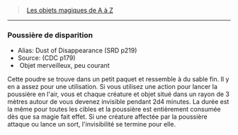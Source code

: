 ﻿> [Les objets magiques de A à Z](hd_magicitems_az_les_objets_magiques_de_a_a_z.md)

---

### Poussière de disparition

- Alias: Dust of Disappearance (SRD p219)
- Source: (CDC p179)
-  Objet merveilleux, peu courant

Cette poudre se trouve dans un petit paquet et ressemble à du sable fin. Il y en a assez pour une utilisation. Si vous utilisez une action pour lancer la poussière en l'air, vous et chaque créature et objet situé dans un rayon de 3 mètres autour de vous devenez invisible pendant 2d4 minutes. La durée est la même pour toutes les cibles et la poussière est entièrement consumée dès que sa magie fait effet. Si une créature affectée par la poussière attaque ou lance un sort, l'invisibilité se termine pour elle.

